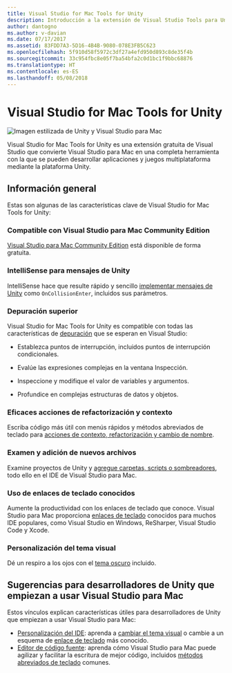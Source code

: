 ```yaml
---
title: Visual Studio for Mac Tools for Unity
description: Introducción a la extensión de Visual Studio Tools para Unity
author: dantogno
ms.author: v-davian
ms.date: 07/17/2017
ms.assetid: 83FDD7A3-5D16-4B4B-9080-078E3FB5C623
ms.openlocfilehash: 5f910d58f5972c3df27a4efd950d893c8de35f4b
ms.sourcegitcommit: 33c954fbc8e05f7ba54bfa2c0d1bc1f9bbc68876
ms.translationtype: HT
ms.contentlocale: es-ES
ms.lasthandoff: 05/08/2018
---
```

# <a name="visual-studio-for-mac-tools-for-unity"></a>Visual Studio for Mac Tools for Unity

![Imagen estilizada de Unity y Visual Studio para Mac](media/vsmac-tools-unity-image1.png)

Visual Studio for Mac Tools for Unity es una extensión gratuita de Visual Studio que convierte Visual Studio para Mac en una completa herramienta con la que se pueden desarrollar aplicaciones y juegos multiplataforma mediante la plataforma Unity.

## <a name="overview"></a>Información general 

Estas son algunas de las características clave de Visual Studio for Mac Tools for Unity:

### <a name="compatible-with-visual-studio-for-mac-community-edition"></a>Compatible con Visual Studio para Mac Community Edition

[Visual Studio para Mac Community Edition](https://www.visualstudio.com/) está disponible de forma gratuita.

### <a name="intellisense-for-unity-messages"></a>IntelliSense para mensajes de Unity

IntelliSense hace que resulte rápido y sencillo [implementar mensajes de Unity](using-vsmac-tools-unity.md#intellisense-for-unity-messages) como `OnCollisionEnter`, incluidos sus parámetros.

### <a name="superior-debugging"></a>Depuración superior

Visual Studio for Mac Tools for Unity es compatible con todas las características de [depuración](using-vsmac-tools-unity.md#unity-debugging) que se esperan en Visual Studio:

*   Establezca puntos de interrupción, incluidos puntos de interrupción condicionales.

*   Evalúe las expresiones complejas en la ventana Inspección.

*   Inspeccione y modifique el valor de variables y argumentos.

*   Profundice en complejas estructuras de datos y objetos.

### <a name="powerful-refactoring-and-context-actions"></a>Eficaces acciones de refactorización y contexto

Escriba código más útil con menús rápidos y métodos abreviados de teclado para [acciones de contexto, refactorización y cambio de nombre](/visualstudio/mac/refactoring).

### <a name="browse-and-add-new-files"></a>Examen y adición de nuevos archivos

Examine proyectos de Unity y [agregue carpetas, scripts o sombreadores](using-vsmac-tools-unity.md#adding-new-unity-files-and-folders), todo ello en el IDE de Visual Studio para Mac.

### <a name="use-familiar-key-bindings"></a>Uso de enlaces de teclado conocidos

Aumente la productividad con los enlaces de teclado que conoce. Visual Studio para Mac proporciona [enlaces de teclado](/visualstudio/mac/customizing-the-ide) conocidos para muchos IDE populares, como Visual Studio en Windows, ReSharper, Visual Studio Code y Xcode.

### <a name="customize-the-visual-theme"></a>Personalización del tema visual

Dé un respiro a los ojos con el [tema oscuro](/visualstudio/mac/customizing-the-ide) incluido.

## <a name="tips-for-unity-developers-getting-started-with-visual-studio-for-mac"></a>Sugerencias para desarrolladores de Unity que empiezan a usar Visual Studio para Mac

Estos vínculos explican características útiles para desarrolladores de Unity que empiezan a usar Visual Studio para Mac:

* [Personalización del IDE](/visualstudio/mac/customizing-the-ide): aprenda a [cambiar el tema visual](/visualstudio/mac/customizing-the-ide#dark-theme) o cambie a un esquema de [enlace de teclado](/visualstudio/mac/customizing-the-ide#key-bindings) más conocido.
* [Editor de código fuente](/visualstudio/mac/source-editor): aprenda cómo Visual Studio para Mac puede agilizar y facilitar la escritura de mejor código, incluidos [métodos abreviados de teclado](/visualstudio/mac/keyboard-shortcuts) comunes.
